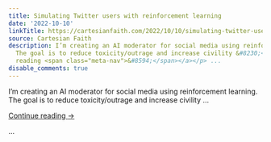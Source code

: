```yaml
---
title: Simulating Twitter users with reinforcement learning
date: '2022-10-10'
linkTitle: https://cartesianfaith.com/2022/10/10/simulating-twitter-users-with-reinforcement-learning/
source: Cartesian Faith
description: I’m creating an AI moderator for social media using reinforcement learning.
  The goal is to reduce toxicity/outrage and increase civility &#8230;<p><a href="https://cartesianfaith.com/2022/10/10/simulating-twitter-users-with-reinforcement-learning/">Continue
  reading <span class="meta-nav">&#8594;</span></a></p> ...
disable_comments: true
---
```

I’m creating an AI moderator for social media using reinforcement learning. The goal is to reduce toxicity/outrage and increase civility &#8230;<p><a href="https://cartesianfaith.com/2022/10/10/simulating-twitter-users-with-reinforcement-learning/">Continue reading <span class="meta-nav">&#8594;</span></a></p> ...
